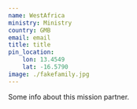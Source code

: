 ```yaml
---
name: WestAfrica
ministry: Ministry
country: GMB
email: email
title: title
pin_location:
    lon: 13.4549
    lat: -16.5790
image: ./fakefamily.jpg
---
```

Some info about this mission partner.